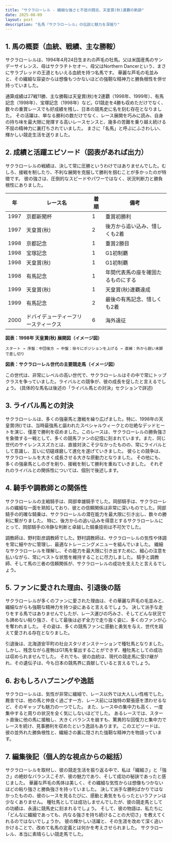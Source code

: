```yaml
---
title: "サクラローレル - 繊細な強さと不屈の闘志、天皇賞(秋)連覇の軌跡"
date: 2025-08-09
layout: post
description: "名馬『サクラローレル』の伝説と魅力を深堀り"
---
```


## 1. 馬の概要（血統、戦績、主な勝鞍）

サクラローレルは、1994年4月24日生まれの芦毛の牡馬。父は米国産馬のサンデーサイレンス、母はサクラチトセオー、母父はNorthern Dancerという、まさにサラブレッドの王道ともいえる血統を持つ名馬です。  華麗な芦毛の毛並みと、その繊細な容姿からは想像もつかないほどの強靭な精神力と勝負根性を併せ持っていました。

通算成績は27戦11勝、主な勝鞍は天皇賞(秋)を2連覇（1998年、1999年）、有馬記念（1998年）、宝塚記念（1998年）など。G1競走を4勝も収めただけでなく、数々の重賞レースでも好成績を残し、日本の競馬史に名を刻む存在となりました。  その活躍は、単なる勝利の数だけでなく、レース展開を巧みに読み、自身の持ち味を最大限に発揮する高いレースセンスと、幾多の苦難を乗り越え続ける不屈の精神力に裏打ちされていました。  まさに「名馬」と呼ぶにふさわしい、輝かしい競走生活を送りました。

## 2. 成績と活躍エピソード（図表があれば出力）

サクラローレルの戦績は、決して常に圧勝というわけではありませんでした。むしろ、接戦を制したり、不利な展開を克服して勝利を掴むことが多かったのが特徴です。  彼の強さは、圧倒的なスピードやパワーではなく、状況判断力と勝負根性にありました。

| 年 | レース名           | 着順 | 備考                                      |
|---|--------------------|-----|-------------------------------------------|
| 1997 | 京都新聞杯         | 1   | 重賞初勝利                               |
| 1997 | 天皇賞(秋)         | 2   | 後方から追い込み、惜しくも2着             |
| 1998 | 京都記念           | 1   | 重賞2勝目                               |
| 1998 | 宝塚記念           | 1   | G1初制覇                               |
| 1998 | 天皇賞(秋)         | 1   | G1初制覇                               |
| 1998 | 有馬記念           | 1   | 年間代表馬の座を確固たるものにする          |
| 1999 | 天皇賞(秋)         | 1   | 天皇賞(秋)連覇達成                        |
| 1999 | 有馬記念           | 2   | 最後の有馬記念、惜しくも2着             |
| 2000 | ドバイデューティーフリースティークス | 6   | 海外遠征                               |


**図表：1998年 天皇賞(秋) 展開図（イメージ図）**

```
スタート → 序盤：中団後方 → 中盤：徐々にポジションを上げる → 直線：外から鋭い末脚で差し切り
```

**図表：サクラローレル世代の主要競走馬（イメージ図）**

この世代は、非常にレベルの高い世代で、サクラローレルはその中で常にトップクラスを争っていました。ライバルとの競争が、彼の成長を促したと言えるでしょう。  (具体的な馬名は後述の「ライバル馬との対決」セクションで詳述)


## 3. ライバル馬との対決

サクラローレルは、多くの強豪馬と激戦を繰り広げました。特に、1998年の天皇賞(秋)では、当時最強馬と謳われたスペシャルウィークとの壮絶なデッドヒートを演じ、僅差で勝利を収めました。このレースは、サクラローレルの勝負強さを象徴する一戦として、多くの競馬ファンの記憶に刻まれています。また、同じ世代のサイレンススズカとは、直接対決こそ少なかったものの、常にライバルとして意識し、互いに切磋琢磨して進化を遂げていきました。  彼らとの競争は、サクラローレルを大きく成長させる大きな原動力となりました。  その他にも、多くの強豪馬としのぎを削り、接戦を制して勝利を重ねていきました。  それぞれのライバルとの関係性については、個別で後述します。

## 4. 騎手や調教師との関係性

サクラローレルの主戦騎手は、岡部幸雄騎手でした。岡部騎手は、サクラローレルの繊細な一面を熟知しており、彼との信頼関係は非常に深いものでした。岡部騎手の的確な騎乗は、サクラローレルの潜在能力を最大限に引き出し、数々の勝利に繋がりました。  特に、後方からの追い込みを得意とするサクラローレルにとって、岡部騎手の冷静な判断と卓越した騎乗技術は不可欠でした。


調教師は、野村彰彦調教師でした。野村調教師は、サクラローレルの気性や体調を常に細やかに管理し、最適なトレーニングメニューを組んでいました。  繊細なサクラローレルを理解し、その能力を最大限に引き出すために、細心の注意を払いながら、常にベストな状態を維持することに尽力しました。  騎手と調教師、そして馬の三者の信頼関係が、サクラローレルの成功を支えたと言えるでしょう。


## 5. ファンに愛された理由、引退後の話

サクラローレルが多くのファンに愛された理由は、その華麗な芦毛の毛並みと、繊細ながらも強靭な精神力を持つ姿にあると言えるでしょう。  決して派手な走りをする馬ではありませんでしたが、レース運びの巧みさ、そしてどんな状況でも諦めない粘り強さ、そして最後は必ず全力で走り抜く姿に、多くのファンが心を奪われました。  その姿は、多くの競馬ファンに感動と勇気を与え、世代を超えて愛される存在となりました。

引退後は、北海道安平町の社台スタリオンステーションで種牡馬となりました。しかし、残念ながら産駒はG1馬を輩出することができず、種牡馬としての成功は収められませんでした。  それでも、彼の血統は、現代の競走馬に受け継がれ、その遺伝子は、今も日本の競馬界に貢献していると言えるでしょう。


## 6. おもしろハプニングや逸話

サクラローレルは、気性が非常に繊細で、レース以外では大人しい性格でした。  厩舎では、他の馬と仲良く過ごす一方、レース前には独特の緊張感を漂わせるなど、そのギャップも魅力の一つでした。  また、レース中の集中力も高く、一度集中すると周りの状況を全く気にしないほどでした。  あるレースでは、スタート直後に他の馬に接触し、大きくバランスを崩すも、驚異的な回復力と集中力でレースを続け、見事勝利を収めたという逸話もあります。  このエピソードは、彼の並外れた勝負根性と、繊細さの裏に隠された強靭な精神力を物語っています。


## 7. 編集後記（個人的な視点からの総括）

サクラローレルを取材し、彼の競走生活を振り返る中で、私は「繊細さ」と「強さ」の絶妙なバランスこそが、彼の魅力であり、そして成功の秘訣であったと感じました。  華麗な芦毛の馬体は美しく、その繊細な気性からは想像もつかないほどの粘り強さと勝負強さを持っていました。  決して派手な勝利ばかりではなかったものの、彼のレースを見るたびに、感動と勇気をもらったというファンは少なくありません。  種牡馬としては成功しませんでしたが、彼の競走馬としての功績は、永遠に競馬史に刻まれるでしょう。  そして、彼の物語は、私たちに「どんなに繊細であっても、内なる強さを持ち続けることの大切さ」を教えてくれるのではないでしょうか。  彼の輝かしい活躍と、その生涯を改めて深く追いかけることで、改めて名馬の定義とは何かを考えさせられました。  サクラローレル、本当に素晴らしい競走馬でした。
